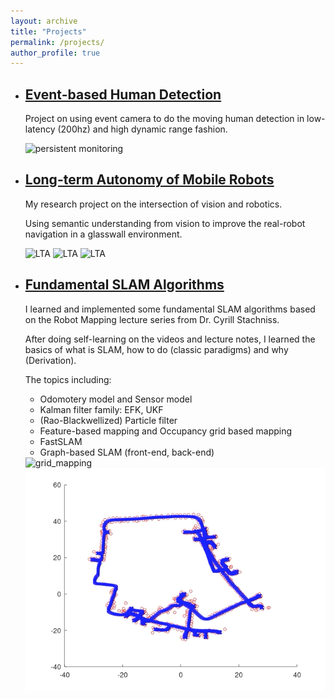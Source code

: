 ```yaml
---
layout: archive
title: "Projects"
permalink: /projects/
author_profile: true
---
```


- ## [Event-based Human Detection](https://github.com/VishnuDuttSharma/CMSC818B_MiniProject_2/tree/main/python#persistent-monitoring-using-multi-robot-uav-ugv-coordination)
    Project on using event camera to do the moving human detection in low-latency (200hz) and high dynamic range fashion. 
     
    <img src="https://github.com/VishnuDuttSharma/CMSC818B_MiniProject_2/raw/main/python/images/all_algo.gif" alt="persistent monitoring" width="480"/>


- ## [Long-term Autonomy of Mobile Robots](https://github.com/codingrex/Long-Term-Autonomy)
    My research project on the intersection of vision and robotics. 
    
    Using semantic understanding from vision to improve the real-robot navigation in a glasswall environment.
     
    <img src="../images/mapping.gif" alt="LTA" width="480"/>
    <img src="../images/localization.gif" alt="LTA" width="480"/>
    <img src="../images/out1.gif" alt="LTA" width="480"/>


- ## [Fundamental SLAM Algorithms](https://github.com/codingrex/SLAM_Course)
    I learned and implemented some fundamental SLAM algorithms based on the Robot Mapping lecture series from Dr. Cyrill Stachniss.
    
    After doing self-learning on the videos and lecture notes, I learned the basics of what is SLAM, how to do (classic paradigms) and why (Derivation). 
    
    The topics including: 
    * Odomotery model and Sensor model
    * Kalman filter family: EFK, UKF 
    * (Rao-Blackwellized) Particle filter 
    * Feature-based mapping and Occupancy grid based mapping 
    * FastSLAM
    * Graph-based SLAM (front-end, back-end)
    
    <img src="../images/gridmap.gif" alt="grid_mapping" width="480"/>
    <img src="../images/lsslam_dlr.gif" alt="Graph-based" width="480"/>
    


